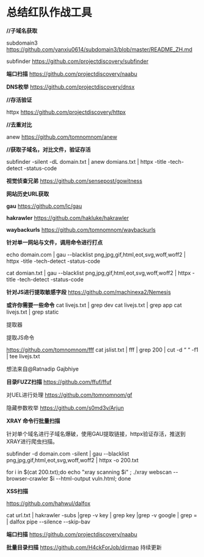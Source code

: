 # 总结红队作战工具

**//子域名获取**

subdomain3 https://github.com/yanxiu0614/subdomain3/blob/master/README_ZH.md 

subfinder  https://github.com/projectdiscovery/subfinder 

**端口扫描**
https://github.com/projectdiscovery/naabu


**DNS枚举**
https://github.com/projectdiscovery/dnsx

**//存活验证**

httpx  https://github.com/projectdiscovery/httpx  

**//去重对比**

anew   https://github.com/tomnomnom/anew  

**//获取子域名，对比文件，验证存活**

subfinder -silent -dL domain.txt | anew domians.txt | httpx -title -tech-detect -status-code 

**视觉侦查兄弟**
https://github.com/sensepost/gowitness



**网站历史URL获取**

**gau**   https://github.com/lc/gau  

**hakrawler** https://github.com/hakluke/hakrawler  

**waybackurls** https://github.com/tomnomnom/waybackurls



**针对单一网站与文件，调用命令进行打点**


echo domain.com  | gau  --blacklist  png,jpg,gif,html,eot,svg,woff,woff2  | httpx -title -tech-detect -status-code

cat domian.txt  | gau  --blacklist  png,jpg,gif,html,eot,svg,woff,woff2  | httpx -title -tech-detect -status-code 



**针对JS进行提取敏感字段**
https://github.com/machinexa2/Nemesis

**或许你需要一些命令**
cat livejs.txt | grep dev
cat livejs.txt | grep app
cat livejs.txt | grep static



提取器

提取JS命令

https://github.com/tomnomnom/fff
cat jslist.txt | fff | grep 200 | cut -d “ “ -f1 | tee livejs.txt

想法来自@Ratnadip Gajbhiye



**目录FUZZ扫描**
https://github.com/ffuf/ffuf




对UEL进行处理
https://github.com/tomnomnom/gf


隐藏参数枚举
https://github.com/s0md3v/Arjun

**XRAY 命令行批量扫描**

针对单个域名进行子域名爆破，使用GAU提取链接，httpx验证存活，推送到XRAY进行爬虫扫描。

subfinder -d domain.com -silent | gau  --blacklist  png,jpg,gif,html,eot,svg,woff,woff2  | httpx -o 200.txt

for i in $(cat 200.txt);do echo "xray scanning $i" ; ./xray webscan --browser-crawler  $i --html-output vuln.html; done



**XSS扫描**

https://github.com/hahwul/dalfox

 cat url.txt | hakrawler -subs |grep -v key | grep key |grep -v google | grep = | dalfox pipe --silence --skip-bav 


**端口扫描**
https://github.com/projectdiscovery/naabu

**批量目录扫描**
https://github.com/H4ckForJob/dirmap
持续更新





